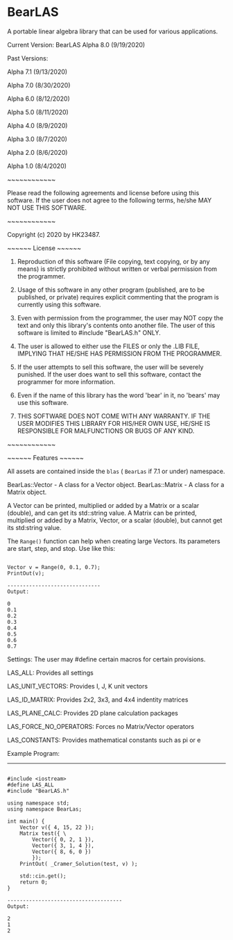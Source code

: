 # BearLAS 
A portable linear algebra library that can be used for various applications.

Current Version: BearLAS Alpha 8.0 (9/19/2020)

Past Versions:

Alpha 7.1 (9/13/2020)

Alpha 7.0 (8/30/2020)

Alpha 6.0 (8/12/2020)

Alpha 5.0 (8/11/2020)

Alpha 4.0 (8/9/2020)

Alpha 3.0 (8/7/2020)

Alpha 2.0 (8/6/2020)

Alpha 1.0 (8/4/2020)


\~~~~~~~~~~~~

Please read the following agreements and license before using this software. If the user 
does not agree to the following terms, he/she MAY NOT USE THIS SOFTWARE.

\~~~~~~~~~~~~

Copyright (c) 2020 by HK23487.

\~~~~~~ License \~~~~~~

1. Reproduction of this software (File copying, text copying, or by any means) is strictly
prohibited without written or verbal permission from the programmer.

2. Usage of this software in any other program (published, are to be published, or private) 
requires explicit commenting that the program is currently using this software.

3. Even with permission from the programmer, the user may NOT copy the text and only this
library's contents onto another file. The user of this software is limited to
#include "BearLAS.h" ONLY.

4. The user is allowed to either use the FILES or only the .LIB FILE, IMPLYING THAT HE/SHE
HAS PERMISSION FROM THE PROGRAMMER.

5. If the user attempts to sell this software, the user will be severely punished. If the
user does want to sell this software, contact the programmer for more information.

6. Even if the name of this library has the word 'bear' in it, no 'bears' may use this
software.

7. THIS SOFTWARE DOES NOT COME WITH ANY WARRANTY. IF THE USER MODIFIES THIS LIBRARY FOR
HIS/HER OWN USE, HE/SHE IS RESPONSIBLE FOR MALFUNCTIONS OR BUGS OF ANY KIND. 

\~~~~~~~~~~~~

\~~~~~~ Features \~~~~~~

All assets are contained inside the `blas` ( `BearLas` if 7.1 or under) namespace.

BearLas::Vector - A class for a Vector object.
BearLas::Matrix - A class for a Matrix object.

A Vector can be printed, multiplied or added by a Matrix or a scalar (double),
and can get its std::string value.
A Matrix can be printed, multiplied or added by a Matrix, Vector, or a scalar (double),
but cannot get its std:string value.

The `Range()` function can help when creating large Vectors. Its parameters are start, step, and stop.
Use like this:

~~~~~~~~~~~~

Vector v = Range(0, 0.1, 0.7);
PrintOut(v);

------------------------------
Output:

0
0.1
0.2
0.3
0.4
0.5
0.6
0.7

~~~~~~~~~~~~

Settings: The user may #define certain macros for certain provisions.

LAS_ALL:				Provides all settings

LAS_UNIT_VECTORS:		Provides I, J, K unit vectors

LAS_ID_MATRIX:			Provides 2x2, 3x3, and 4x4 indentity matrices

LAS_PLANE_CALC:			Provides 2D plane calculation packages

LAS_FORCE_NO_OPERATORS:		Forces no Matrix/Vector operators

LAS_CONSTANTS:			Provides mathematical constants such as pi or e


Example Program:

-------------------------------------

~~~~~

#include <iostream>
#define LAS_ALL
#include "BearLAS.h"

using namespace std;
using namespace BearLas;

int main() {
	Vector v({ 4, 15, 22 });
	Matrix test({ \
		Vector({ 0, 2, 1 }),
		Vector({ 3, 1, 4 }),
		Vector({ 8, 6, 0 })
		});
	PrintOut( _Cramer_Solution(test, v) );

	std::cin.get();
	return 0;
}

-------------------------------------
Output:

2
1
2
